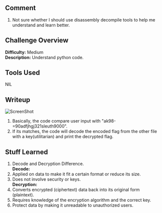 ## Comment  
1. Not sure whether I should use disassembly decompile tools to help me understand and learn better.  

## Challenge Overview  
**Difficulty:** Medium  
**Description:** Understand python code.  
## Tools Used  
NIL  

## Writeup  
![ScreenShot](https://imgur.com/ZCFDjtc.png)  
1. Basically, the code compare user input with "ak98-=90adfjhgj321sleuth9000".  
2. If its matches, the code will decode the encoded flag from the other file with a key(utilitarian) and print the decrypted flag.  

    
## Stuff Learned  
1. Decode and Decryption Difference.  
**Decode:**  
 1. Applied on data to make it fit a certain format or reduce its size.  
 2. Does not involve security or keys.  
**Decryption:**  
 1. Converts encrypted (ciphertext) data back into its original form (plaintext).  
 2. Requires knowledge of the encryption algorithm and the correct key.  
 3. Protect data by making it unreadable to unauthorized users.  


